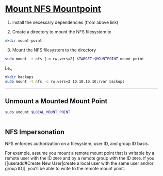 # [Mount NFS Mountpoint](https://linuxize.com/post/how-to-mount-an-nfs-share-in-linux/)

1. Install the necessary dependencies (from above link)

2. Create a directory to mount the NFS filesystem to

```bash
mkdir mount-point
```

3. Mount the NFS filesystem to the directory

```bash
sudo mount -t nfs [-o rw,vers=2] $TARGET:$MOUNTPOINT mount-point
```

i.e.,

```bash
mkdir backups
sudo mount -t nfs -o rw,vers=2 10.10.10.10:/var backups
```

---

## Unmount a Mounted Mount Point

```bash
sudo umount $LOCAL_MOUNT_POINT
```

---

## NFS Impersonation

NFS enforces authorization on a filesystem, user ID, and group ID basis.

For example, assume you mount a remote mount point that is writable by a remote user with the ID `2000` and by a remote group with the ID `3000`. If you [[useradd#Create New User|create a local user with the same user and/or group ID]], you'll be able to write to the remote mount point.

